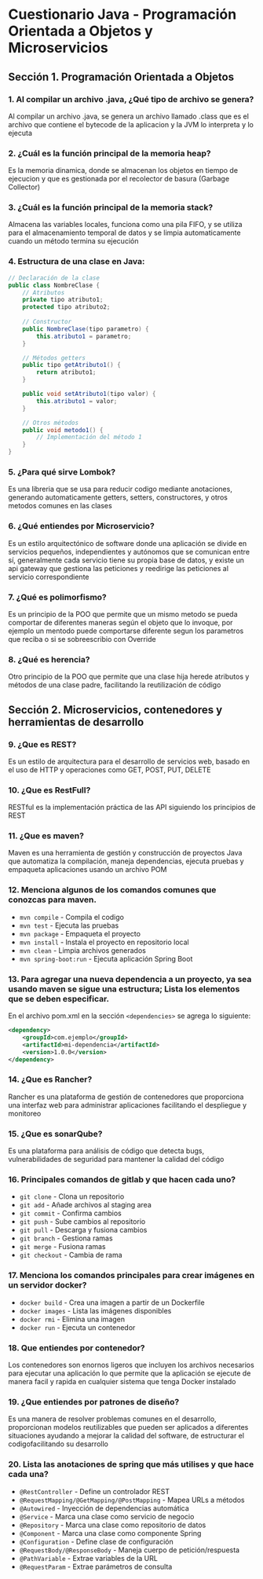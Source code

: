 # Cuestionario Java - Programación Orientada a Objetos y Microservicios

## Sección 1. Programación Orientada a Objetos

### 1. Al compilar un archivo .java, ¿Qué tipo de archivo se genera?

Al compilar un archivo .java, se genera un archivo llamado .class que es el archivo que contiene el bytecode de la aplicacion y la JVM lo interpreta y lo ejecuta

### 2. ¿Cuál es la función principal de la memoria heap?

Es la memoria dinamica, donde se almacenan los objetos en tiempo de ejecucion y que es gestionada por el recolector de basura (Garbage Collector)

### 3. ¿Cuál es la función principal de la memoria stack?

Almacena las variables locales, funciona como una pila FIFO, y se utiliza para el almacenamiento temporal de datos y se limpia automaticamente cuando un método termina su ejecución

### 4. Estructura de una clase en Java:

```java
// Declaración de la clase
public class NombreClase {
    // Atributos
    private tipo atributo1;
    protected tipo atributo2;
    
    // Constructor
    public NombreClase(tipo parametro) {
        this.atributo1 = parametro;
    }

    // Métodos getters
    public tipo getAtributo1() {
        return atributo1;
    }

    public void setAtributo1(tipo valor) {
        this.atributo1 = valor;
    }

    // Otros métodos
    public void metodo1() {
        // Implementación del método 1
    }
}
```

### 5. ¿Para qué sirve Lombok?

Es una libreria que se usa para reducir codigo mediante anotaciones, generando automaticamente getters, setters, constructores, y otros metodos comunes en las clases

### 6. ¿Qué entiendes por Microservicio?

Es un estilo arquitectónico de software donde una aplicación se divide en servicios pequeños, independientes y autónomos que se comunican entre sí, generalmente cada servicio tiene su propia base de datos, y existe un api gateway que gestiona las peticiones y reedirige las peticiones al servicio correspondiente

### 7. ¿Qué es polimorfismo?

Es un principio de la POO que permite que un mismo metodo se pueda comportar de diferentes maneras según el objeto que lo invoque, por ejemplo un mentodo puede comportarse diferente segun los parametros que reciba o si se sobreescribio con Override

### 8. ¿Qué es herencia?

Otro principio de la POO que permite que una clase hija herede atributos y métodos de una clase padre, facilitando la reutilización de código

## Sección 2. Microservicios, contenedores y herramientas de desarrollo

### 9. ¿Que es REST?

Es un estilo de arquitectura para el desarrollo de servicios web, basado en el uso de HTTP y operaciones como GET, POST, PUT, DELETE

### 10. ¿Que es RestFull?

RESTful es la implementación práctica de las API siguiendo los principios de REST

### 11. ¿Que es maven?

Maven es una herramienta de gestión y construcción de proyectos Java que automatiza la compilación, maneja dependencias, ejecuta pruebas y empaqueta aplicaciones usando un archivo POM

### 12. Menciona algunos de los comandos comunes que conozcas para maven.

- `mvn compile` - Compila el codigo
- `mvn test` - Ejecuta las pruebas
- `mvn package` - Empaqueta el proyecto
- `mvn install` - Instala el proyecto en repositorio local
- `mvn clean` - Limpia archivos generados
- `mvn spring-boot:run` - Ejecuta aplicación Spring Boot

### 13. Para agregar una nueva dependencia a un proyecto, ya sea usando maven se sigue una estructura; Lista los elementos que se deben especificar.

En el archivo pom.xml en la sección `<dependencies>` se agrega lo siguiente:

```xml
<dependency>
    <groupId>com.ejemplo</groupId>
    <artifactId>mi-dependencia</artifactId>
    <version>1.0.0</version>
</dependency>
```

### 14. ¿Que es Rancher?

Rancher es una plataforma de gestión de contenedores que proporciona una interfaz web para administrar aplicaciones facilitando el despliegue y monitoreo

### 15. ¿Que es sonarQube?

Es una plataforma para análisis de código que detecta bugs, vulnerabilidades de seguridad para mantener la calidad del código

### 16. Principales comandos de gitlab y que hacen cada uno?

- `git clone` - Clona un repositorio
- `git add` - Añade archivos al staging area
- `git commit` - Confirma cambios
- `git push` - Sube cambios al repositorio
- `git pull` - Descarga y fusiona cambios
- `git branch` - Gestiona ramas
- `git merge` - Fusiona ramas
- `git checkout` - Cambia de rama

### 17. Menciona los comandos principales para crear imágenes en un servidor docker?

- `docker build` - Crea una imagen a partir de un Dockerfile
- `docker images` - Lista las imágenes disponibles
- `docker rmi` - Elimina una imagen
- `docker run` - Ejecuta un contenedor

### 18. Que entiendes por contenedor?

Los contenedores son enornos ligeros que incluyen los archivos necesarios para ejecutar una aplicación lo que permite que la aplicación se ejecute de manera facil y rapida en cualquier sistema que tenga Docker instalado

### 19. ¿Que entiendes por patrones de diseño?

Es una manera de resolver problemas comunes en el desarrollo, proporcionan modelos reutilizables que pueden ser aplicados a diferentes situaciones ayudando a mejorar la calidad del software, de estructurar el codigofacilitando su desarrollo

### 20. Lista las anotaciones de spring que más utilises y que hace cada una?

- `@RestController` - Define un controlador REST
- `@RequestMapping/@GetMapping/@PostMapping` - Mapea URLs a métodos
- `@Autowired` - Inyección de dependencias automática
- `@Service` - Marca una clase como servicio de negocio
- `@Repository` - Marca una clase como repositorio de datos
- `@Component` - Marca una clase como componente Spring
- `@Configuration` - Define clase de configuración
- `@RequestBody/@ResponseBody` - Maneja cuerpo de petición/respuesta
- `@PathVariable` - Extrae variables de la URL
- `@RequestParam` - Extrae parámetros de consulta